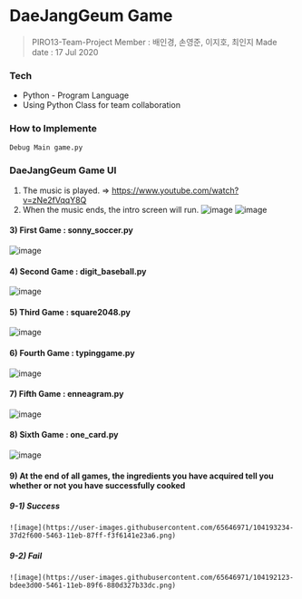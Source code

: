 # DaeJangGeum Game
> PIRO13-Team-Project
> Member : 배인경, 손영준, 이지호, 최인지
> Made date : 17 Jul 2020



### Tech
* Python - Program Language
* Using Python Class for team collaboration

### How to Implemente

```sh
Debug Main game.py
```


### DaeJangGeum Game UI
1) The music is played. => https://www.youtube.com/watch?v=zNe2fVqqY8Q
2) When the music ends, the intro screen will run.
![image](https://user-images.githubusercontent.com/65646971/104191243-9cd91c80-5460-11eb-9542-7fe2c1ab0212.png)
![image](https://user-images.githubusercontent.com/65646971/104190192-12dc8400-545f-11eb-9935-c58b00a596ad.png)


#### 3) First Game : __sonny_soccer.py__ 
![image](https://user-images.githubusercontent.com/65646971/104191378-c98d3400-5460-11eb-93d8-a3fa86cf90fd.png)


#### 4) Second Game : __digit_baseball.py__
![image](https://user-images.githubusercontent.com/65646971/104191706-33a5d900-5461-11eb-8cb1-116ac52419ad.png)


#### 5) Third Game : __square2048.py__
![image](https://user-images.githubusercontent.com/65646971/104191779-4c15f380-5461-11eb-9080-2b1cfa1a9a32.png)


#### 6) Fourth Game : __typinggame.py__
![image](https://user-images.githubusercontent.com/65646971/104191924-7c5d9200-5461-11eb-967f-1aee7cd5580f.png)


#### 7) Fifth Game : __enneagram.py__
![image](https://user-images.githubusercontent.com/65646971/104191954-85e6fa00-5461-11eb-8356-3ba97a795e2f.png)


#### 8) Sixth Game : __one_card.py__
![image](https://user-images.githubusercontent.com/65646971/104192007-9a2af700-5461-11eb-9e6a-1246cbaa8ba4.png)

#### 9) At the end of all games, the ingredients you have acquired tell you whether or not you have successfully cooked

##### 9-1) Success
    ![image](https://user-images.githubusercontent.com/65646971/104193234-37d2f600-5463-11eb-87ff-f3f6141e23a6.png)

##### 9-2) Fail
    ![image](https://user-images.githubusercontent.com/65646971/104192123-bdee3d00-5461-11eb-89f6-880d327b33dc.png)
